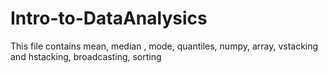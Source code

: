 # Intro-to-DataAnalysics

This file contains mean, median , mode, quantiles, numpy, array, vstacking and hstacking, broadcasting, sorting
